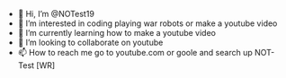 - 👋 Hi, I’m @NOTest19
- 👀 I’m interested in coding playing war robots or make a youtube video
- 🌱 I’m currently learning how to make a youtube video
- 💞️ I’m looking to collaborate on youtube 
- 📫 How to reach me go to youtube.com or goole and search up NOT-Test [WR]

<!---
NOTest19/NOTest19 is a ✨ special ✨ repository because its `README.md` (this file) appears on your GitHub profile.
You can click the Preview link to take a look at your changes.
--->
